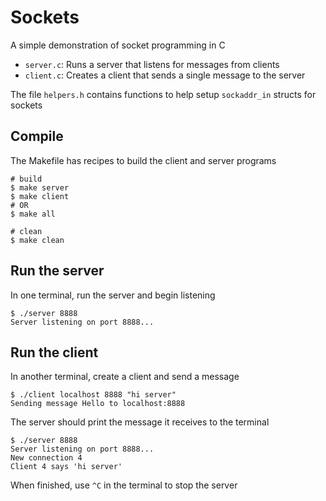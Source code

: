 # Sockets

A simple demonstration of socket programming in C

- `server.c`: Runs a server that listens for messages from clients
- `client.c`: Creates a client that sends a single message to the server

The file `helpers.h` contains functions to help setup `sockaddr_in` structs for sockets

## Compile

The Makefile has recipes to build the client and server programs

```
# build
$ make server
$ make client
# OR
$ make all

# clean
$ make clean
```

## Run the server

In one terminal, run the server and begin listening

```
$ ./server 8888
Server listening on port 8888...
```

## Run the client

In another terminal, create a client and send a message

```
$ ./client localhost 8888 "hi server"
Sending message Hello to localhost:8888
```

The server should print the message it receives to the terminal

```
$ ./server 8888
Server listening on port 8888...
New connection 4
Client 4 says 'hi server'
```

When finished, use `^C` in the terminal to stop the server
